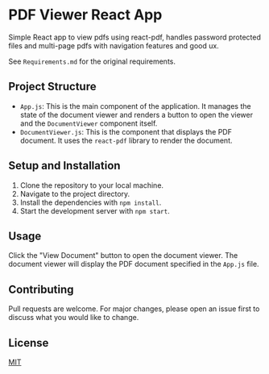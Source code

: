 # PDF Viewer React App

Simple React app to view pdfs using react-pdf, handles password protected files and multi-page pdfs with navigation features and good ux.

See `Requirements.md` for the original requirements.

## Project Structure

- `App.js`: This is the main component of the application. It manages the state of the document viewer and renders a button to open the viewer and the `DocumentViewer` component itself.
- `DocumentViewer.js`: This is the component that displays the PDF document. It uses the `react-pdf` library to render the document.

## Setup and Installation

1. Clone the repository to your local machine.
2. Navigate to the project directory.
3. Install the dependencies with `npm install`.
4. Start the development server with `npm start`.

## Usage

Click the "View Document" button to open the document viewer. The document viewer will display the PDF document specified in the `App.js` file.

## Contributing

Pull requests are welcome. For major changes, please open an issue first to discuss what you would like to change.

## License

[MIT](https://choosealicense.com/licenses/mit/)